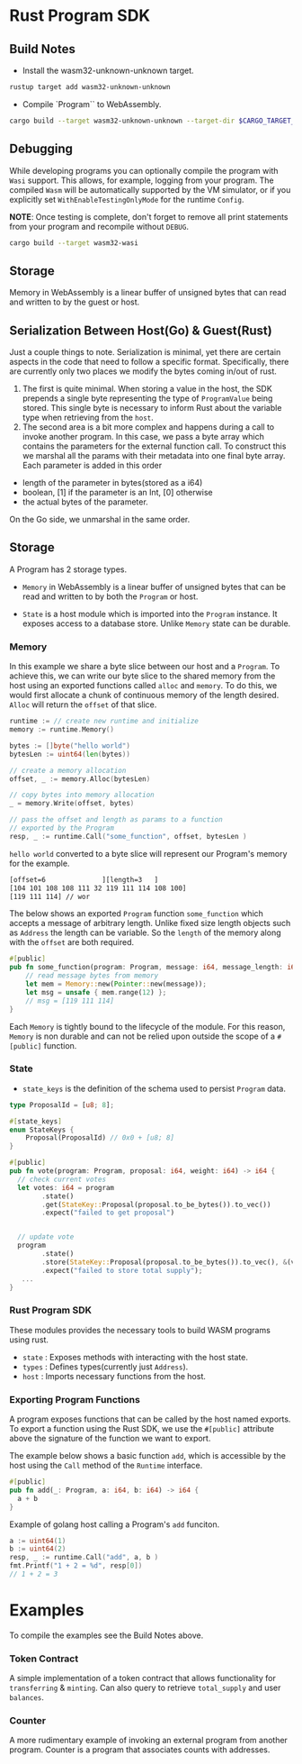 # Rust Program SDK

## Build Notes

- Install the wasm32-unknown-unknown target.
```sh
rustup target add wasm32-unknown-unknown
```

- Compile `Program`` to WebAssembly.
```sh
cargo build --target wasm32-unknown-unknown --target-dir $CARGO_TARGET_DIR --release
```

## Debugging

While developing programs you can optionally compile the program with `Wasi`
support. This allows, for example, logging from your program. The compiled
`Wasm` will be automatically supported by the VM simulator, or if you explicitly
set `WithEnableTestingOnlyMode` for the runtime `Config`. 

**NOTE**: Once testing is complete, don't forget to remove all print statements
from your program and recompile without `DEBUG`.

```sh
cargo build --target wasm32-wasi
```

## Storage

Memory in WebAssembly is a linear buffer of unsigned bytes that can read and written to by the guest or host. 

## Serialization Between Host(Go) & Guest(Rust)

Just a couple things to note. Serialization is minimal, yet there are certain
aspects in the code that need to follow a specific format. Specifically, there
are currently only two places we modify the bytes coming in/out of rust.

1. The first is quite minimal. When storing a value in the host, the
SDK prepends a single byte representing the type of `ProgramValue`
being stored. This single byte is necessary to inform Rust about the variable
type when retrieving from the `host`.
2. The second area is a bit more complex and happens during a call to invoke
another program. In this case, we pass a byte array which contains the parameters
for the external function call. To construct this we marshal all the params with
their metadata into one final byte array. Each parameter is added in this order
  - length of the parameter in bytes(stored as a i64)
  - boolean, [1] if the parameter is an Int, [0] otherwise
  - the actual bytes of the parameter.

On the Go side, we unmarshal in the same order.

## Storage

A Program has 2 storage types.

- `Memory` in WebAssembly is a linear buffer of unsigned bytes that can be read and
written to by both the `Program` or host.

- `State` is a host module which is imported into the `Program` instance. It
exposes access to a database store. Unlike `Memory` state can be durable.

### Memory

In this example we share a byte slice between our host and a `Program`. To
achieve this, we can write our byte slice to the shared memory from the host using
an exported functions called `alloc` and `memory`. To do this, we would first
allocate a chunk of continuous memory of the length desired.  `Alloc` will
return the `offset` of that slice.

```go
runtime := // create new runtime and initialize
memory := runtime.Memory()

bytes := []byte("hello world")
bytesLen := uint64(len(bytes))

// create a memory allocation 
offset, _ := memory.Alloc(bytesLen)

// copy bytes into memory allocation
_ = memory.Write(offset, bytes)

// pass the offset and length as params to a function
// exported by the Program
resp, _ := runtime.Call("some_function", offset, bytesLen )
```

`hello world` converted to a byte slice will represent our Program's memory for
the example.
```sh
[offset=6              ][length=3   ]
[104 101 108 108 111 32 119 111 114 108 100]
[119 111 114] // wor
```
The below shows an exported `Program` function `some_function` which accepts a
message of arbitrary length. Unlike fixed size length objects such as `Address`
the length can be variable. So the `length` of the memory along with the
`offset` are both required.

```rust
#[public]
pub fn some_function(program: Program, message: i64, message_length: i64) -> i64 {
    // read message bytes from memory
    let mem = Memory::new(Pointer::new(message));
    let msg = unsafe { mem.range(12) };
    // msg = [119 111 114]
}
```
          
Each `Memory` is tightly bound to the lifecycle of the module. For this reason,
`Memory` is non durable and can not be relied upon outside the scope of a `#[public]` function.

### State

- `state_keys` is the definition of the schema used to persist `Program` data.

```rust
type ProposalId = [u8; 8];

#[state_keys]
enum StateKeys {
    Proposal(ProposalId) // 0x0 + [u8; 8]
}

#[public]
pub fn vote(program: Program, proposal: i64, weight: i64) -> i64 {
  // check current votes
  let votes: i64 = program
        .state()
        .get(StateKey::Proposal(proposal.to_be_bytes()).to_vec())
        .expect("failed to get proposal")


  // update vote
  program
        .state()
        .store(StateKey::Proposal(proposal.to_be_bytes()).to_vec(), &(votes+weight))
        .expect("failed to store total supply");
   ...
}

```

### Rust Program SDK

These modules provides the necessary tools to build WASM programs using rust.

- `state` : Exposes methods with interacting with the host state.
- `types` : Defines types(currently just `Address`).
- `host` : Imports necessary functions from the host.

### Exporting Program Functions

A program exposes functions that can be called by the host named exports. To
export a function using the Rust SDK, we use the `#[public]` attribute above the signature
of the function we want to export.

The example below shows a basic function `add`, which is accessible by the host
using the `Call` method of the `Runtime` interface.

```rust
#[public]
pub fn add(_: Program, a: i64, b: i64) -> i64 {
  a + b
}
```
Example of golang host calling a Program's `add` funciton.

```go
a := uint64(1)
b := uint64(2)
resp, _ := runtime.Call("add", a, b )
fmt.Printf("1 + 2 = %d", resp[0])
// 1 + 2 = 3
```

# Examples

To compile the examples see the Build Notes above.

### Token Contract

A simple implementation of a token contract that allows functionality for
`transferring` & `minting`. Can also query to retrieve `total_supply` and user
`balances`.

### Counter

A more rudimentary example of invoking an external program from another program.
Counter is a program that associates counts with addresses.
